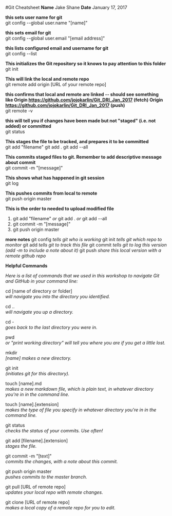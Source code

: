 #Git Cheatsheet
**Name** Jake Shane
**Date** January 17, 2017

**this sets user name for git**  
git config --global user.name "[name]"

**this sets email for git**  
git config --global user.email "[email address]"

**this lists configured email and username for git**  
git config --list

**This initializes the Git repository so it knows to pay attention to this folder**  
git init

**This will link the local and remote repo**  
git remote add origin [URL of your remote repo]

**this confirms that local and remote are linked -- should see something like Origin https://github.com/jojokarlin/Git_DRI_Jan_2017 (fetch)
Origin https://github.com/jojokarlin/Git_DRI_Jan_2017 (push)**  
git remote -v

**this will tell you if changes have been made but not "staged" (i.e. not added) or committed**  
git status

**This stages the file to be tracked, and prepares it to be committed**  
git add "filename" 
git add . 
git add --all

**This commits staged files to git. Remember to add descriptive message about commit**  
git commit -m "[message]"

**This shows what has happened in git session**  
git log

**This pushes commits from local to remote**  
git push origin master

**This is the order to needed to upload modified file**  
1. git add "filename" *or* git add . *or* git add --all  
2. git commit -m "[message]"  
3. git push origin master

**more notes**
git config *tells git who is working*
git init *tells git which repo to monitor*
git add *tells git to track this file*
git commit *tells git to log this version (add -m to include a note about it)*
git push *share this local version with a remote github repo*

**Helpful Commands**

*Here is a list of commands that we used in this workshop to navigate Git and GitHub in your command line:*

cd [name of directory or folder]  
*will navigate you into the directory you identified.*

cd ..  
*will navigate you up a directory.*

cd -  
*goes back to the last directory you were in.*

pwd  
*or "print working directory" will tell you where you are if you get a little lost.*

mkdir  
*[name] makes a new directory.*

git init  
*(initiates git for this directory).*

touch [name].md  
*makes a new markdown file, which is plain text, in whatever directory you're in in the command line.*

touch [name].[extension]  
*makes the type of file you specify in whatever directory you're in in the command line.*

git status  
*checks the status of your commits. Use often!*

git add [filename].[extension]  
*stages the file.*

git commit -m "[text]"  
*commits the changes, with a note about this commit.*

git push origin master  
*pushes commits to the master branch.*

git pull [URL of remote repo]  
*updates your local repo with remote changes.*

git clone [URL of remote repo]  
*makes a local copy of a remote repo for you to edit.*
